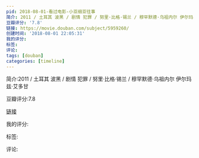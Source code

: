 ```yaml
---
pid: 2018-08-01-看过电影-小亚细亚往事
简介: 2011 / 土耳其 波黑 / 剧情 犯罪 / 努里·比格·锡兰 / 穆罕默德·乌祖内尔 伊尔玛兹·艾多甘
豆瓣评分: '7.8'
链接: https://movie.douban.com/subject/5959260/
创建时间: '2018-08-01 22:05:31'
我的评分:
标签:
评论:
tags: [douban]
categories: [timeline]
---
```

简介:2011 / 土耳其 波黑 / 剧情 犯罪 / 努里·比格·锡兰 / 穆罕默德·乌祖内尔 伊尔玛兹·艾多甘

豆瓣评分:7.8

[链接](https://movie.douban.com/subject/5959260/)

我的评分:

标签:

评论:


